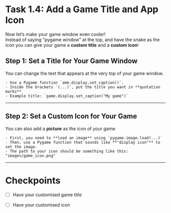 # Task 1.4: Add a Game Title and App Icon

Now let’s make your game window even cooler!  
Instead of saying "pygame window" at the top, and have the snake as the icon you can give your game a **custom title** and a **custom icon**!

## Step 1: Set a Title for Your Game Window

You can change the text that appears at the very top of your game window.

```Hint:
- Use a Pygame function `ame.display.set_caption()`.
- Inside the brackets `(...)`, put the title you want in **quotation marks**
- Example title: `game.display.set_caption("My game")`
```
---

## Step 2: Set a Custom Icon for Your Game

You can also add a **picture** as the icon of your game

```Hint:
- First, you need to **load an image** using `pygame.image.load(...)`
- Then, use a Pygame function that sounds like **"display icon"** to set the image.
- The path to your icon should be something like this: "images/game_icon.png"
```
---

# Checkpoints

- [ ] Have your customised game title

- [ ] Have your customised icon
